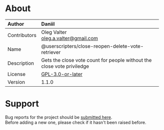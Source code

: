 
# About

| Author       | Daniil |
| :----------- | :----------------------- |
| Contributors | Oleg Valter<br>[oleg.a.valter@gmail.com](mailto:oleg.a.valter@gmail.com) |
| Name | @userscripters/close-reopen-delete-vote-retriever |
| Description | Gets the close vote count for people without the close vote priviledge |
| License | [GPL-3.0-or-later](https://spdx.org/licenses/GPL-3.0-or-later) |
| Version | 1.1.0 |


# Support

Bug reports for the project should be [submitted here](https://github.com/userscripters/retrieveCVRVDV/issues).
<br>Before adding a new one, please check if it hasn't been raised before.
  